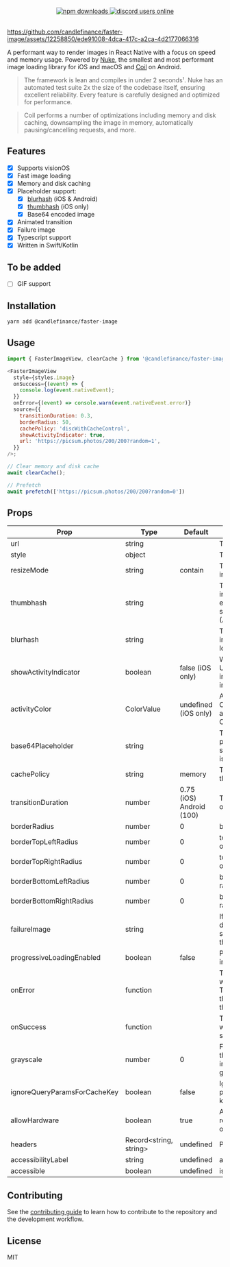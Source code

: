 <br/>
<div align="center">
 <a href="https://www.npmjs.com/package/@candlefinance%2Ffaster-image">
  <img src="https://img.shields.io/npm/dm/@candlefinance%2Ffaster-image" alt="npm downloads" />
</a>
  <a alt="discord users online" href="https://discord.gg/qnAgjxhg6n"
  target="_blank"
  rel="noopener noreferrer">
    <img alt="discord users online" src="https://img.shields.io/discord/986610142768406548?label=Discord&logo=discord&logoColor=white&cacheSeconds=3600"/>
  </a>
</div>

<br/>

https://github.com/candlefinance/faster-image/assets/12258850/ede91008-4dca-417c-a2ca-4d2177066316

A performant way to render images in React Native with a focus on speed and memory usage. Powered by [Nuke](https://github.com/kean/nuke), the smallest and most performant image loading library for iOS and macOS and [Coil](https://github.com/coil-kt/coil) on Android.

> The framework is lean and compiles in under 2 seconds¹. Nuke has an automated test suite 2x the size of the codebase itself, ensuring excellent reliability. Every feature is carefully designed and optimized for performance.

> Coil performs a number of optimizations including memory and disk caching, downsampling the image in memory, automatically pausing/cancelling requests, and more.

## Features

- [x] Supports visionOS
- [x] Fast image loading
- [x] Memory and disk caching
- [x] Placeholder support:
  - [x] [blurhash](https://github.com/woltapp/blurhash) (iOS & Android)
  - [x] [thumbhash](https://github.com/evanw/thumbhash) (iOS only)
  - [x] Base64 encoded image
- [x] Animated transition
- [x] Failure image
- [x] Typescript support
- [x] Written in Swift/Kotlin

## To be added

- [ ] GIF support


## Installation

```sh
yarn add @candlefinance/faster-image
```

## Usage

```js
import { FasterImageView, clearCache } from '@candlefinance/faster-image';

<FasterImageView
  style={styles.image}
  onSuccess={(event) => {
    console.log(event.nativeEvent);
  }}
  onError={(event) => console.warn(event.nativeEvent.error)}
  source={{
    transitionDuration: 0.3,
    borderRadius: 50,
    cachePolicy: 'discWithCacheControl',
    showActivityIndicator: true,
    url: 'https://picsum.photos/200/200?random=1',
  }}
/>;

// Clear memory and disk cache
await clearCache();

// Prefetch
await prefetch(['https://picsum.photos/200/200?random=0'])

```

## Props

| Prop                      | Type                   | Default                  | Description                                                                                          |
| ------------------------- | ---------------------- | ------------------------ | ---------------------------------------------------------------------------------------------------- |
| url                       | string                 |                          | The URL of the image                                                                                 |
| style                     | object                 |                          | The style of the image                                                                               |
| resizeMode                | string                 | contain                  | The resize mode of the image                                                                         |
| thumbhash                 | string                 |                          | The thumbhash of the image as a base64 encoded string to show while loading (Android not tested)     |
| blurhash                  | string                 |                          | The blurhash of the image to show while loading (iOS only)                                           |
| showActivityIndicator     | boolean                | false (iOS only)         | Whether to show the UIActivityIndicatorView indicator when the image is loading   
| activityColor             | ColorValue             | undefined (iOS only)     | Activity indicator color. Changed default activity indicator color. Only hex supported     |
| base64Placeholder         | string                 |                          | The base64 encoded placeholder image to show while the image is loading                              |
| cachePolicy               | string                 | memory                   | The cache policy of the image                                                                        |
| transitionDuration        | number                 | 0.75 (iOS) Android (100) | The transition duration of the image                                                                 |
| borderRadius              | number                 | 0                        | border radius of image                                                                               |
| borderTopLeftRadius       | number                 | 0                        | top left border radius of image                                                                      |
| borderTopRightRadius      | number                 | 0                        | top right border radius of image                                                                     |
| borderBottomLeftRadius    | number                 | 0                        | bottom left border radius of image                                                                   |
| borderBottomRightRadius   | number                 | 0                        | bottom right border radius of image                                                                  |
| failureImage              | string                 |                          | If the image fails to download this will be set (blurhash, thumbhash, base64)                        |
| progressiveLoadingEnabled | boolean                | false                    | Progressively load images (iOS only)                                                                 |
| onError                   | function               |                          | The function to call when an error occurs. The error is passed as the first argument of the function |
| onSuccess                 | function               |                          | The function to call when the image is successfully loaded                                           |
| grayscale                 | number                 | 0                        | Filter or transformation that converts the image into shades of gray (0-1).                          |
| ignoreQueryParamsForCacheKey | boolean | false | Ignore URL query parameters in cache keys |
| allowHardware             | boolean                | true                     | Allow hardware rendering (Android only)                                                              |
| headers                   | Record<string, string> | undefined                | Pass in headers                                                                                      |
| accessibilityLabel        | string                 | undefined                | accessibility label                                                                                  |
| accessible                | boolean                | undefined                | is accessible                                                                                        |

## Contributing

See the [contributing guide](CONTRIBUTING.md) to learn how to contribute to the repository and the development workflow.

## License

MIT
